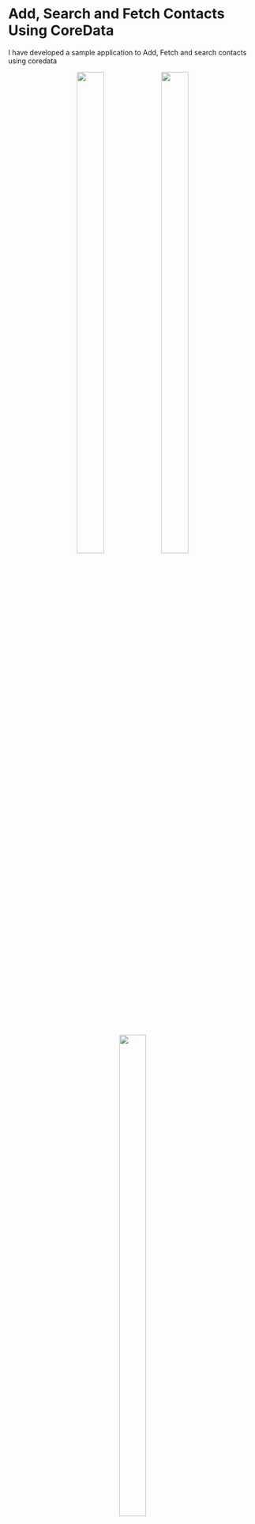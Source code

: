 # Add, Search and Fetch Contacts Using CoreData 
I have developed a sample application to Add, Fetch and search contacts using coredata

<p align="center">
<img src="https://github.com/shankarmadeshvaran/Contacts_CoreData/tree/master/ScreenShots/aadContact.png" width="33%" height="50%"/>
<img src="https://github.com/shankarmadeshvaran/Contacts_CoreData/tree/master/ScreenShots/listContacts.png" width="33%" height="50%"/>
<img src="https://github.com/shankarmadeshvaran/Contacts_CoreData/tree/master/ScreenShots/searchContacts.png" width="33%" height="50%"/>
</p>

## More Updates
Follow me on [LinkedIn](https://linkedin.com/in/shankar-mathesh) or [Twitter](https://twitter.com/Shankar__am) to get the latest update about features, code and more. 

